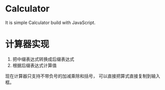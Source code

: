 Calculator
==========

It is simple Calculator build with JavaScript.


# 计算器实现
1. 把中缀表达式转换成后缀表达式
2. 根据后缀表达式计算值



现在计算器只支持不带负号的加减乘除和括号， 可以直接把算式直接复制到输入框。

